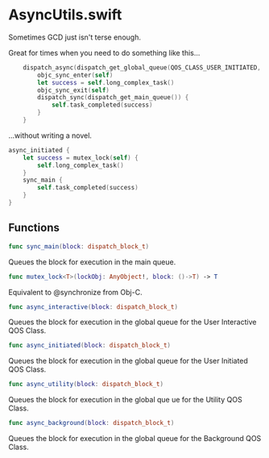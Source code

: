 # AsyncUtils.swift
Sometimes GCD just isn't terse enough.

Great for times when you need to do something like this...

```swift
    dispatch_async(dispatch_get_global_queue(QOS_CLASS_USER_INITIATED, 0)) {
        objc_sync_enter(self)
        let success = self.long_complex_task()
        objc_sync_exit(self)
        dispatch_sync(dispatch_get_main_queue()) {
            self.task_completed(success)
        }
    }
```

...without writing a novel.

```swift
async_initiated {
    let success = mutex_lock(self) {
        self.long_complex_task()
    }
    sync_main {
        self.task_completed(success)
    }
}
```

## Functions

```swift
func sync_main(block: dispatch_block_t)
```   
Queues the block for execution in the main queue.

```swift
func mutex_lock<T>(lockObj: AnyObject!, block: ()->T) -> T
```
Equivalent to @synchronize from Obj-C.

```swift
func async_interactive(block: dispatch_block_t)
```
Queues the block for execution in the global queue for the User Interactive QOS Class.

```swift
func async_initiated(block: dispatch_block_t)
```
Queues the block for execution in the global queue for the User Initiated QOS Class.

```swift
func async_utility(block: dispatch_block_t)
```
Queues the block for execution in the global que
ue for the Utility QOS Class.

```swift
func async_background(block: dispatch_block_t)
```
Queues the block for execution in the global queue for the Background QOS Class.
